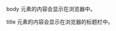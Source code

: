 
<html>


<head>
<title>我的第一个 HTML 页面</title>
</head>

<frameset cols="25%,50%,25%">

  <frame src="/example/html/frame_a.html">
  <frame src="/example/html/frame_b.html">
  <body>
<p>body 元素的内容会显示在浏览器中。</p>
<p>title 元素的内容会显示在浏览器的标题栏中。</p>
</body>
  <frame src="/example/html/frame_c.html">

</frameset>




</html>

